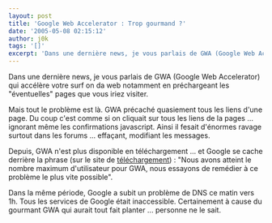 ```yaml
---
layout: post
title: 'Google Web Accelerator : Trop gourmand ?'
date: '2005-05-08 02:15:12'
author: j0k
tags: '[]'
excerpt: 'Dans une dernière news, je vous parlais de GWA (Google Web Accelerator) qui accélère votre surf on da web notamment en préchargeant les "éventuelles" pages que vous iriez visiter.   )   Mais tout le problème est là. GWA précaché quasiement tous les liens d''une page. Du coup c''est comme si on cliquait sur tous les liens de la pages ... ignorant même les      ...'
---
```


Dans une dernière news, je vous parlais de GWA (Google Web Accelerator) qui accélère votre surf on da web notamment en préchargeant les "éventuelles" pages que vous iriez visiter.

Mais tout le problème est là. GWA précaché quasiement tous les liens d'une page. Du coup c'est comme si on cliquait sur tous les liens de la pages ... ignorant même les confirmations javascript. Ainsi il fesait d'énormes ravage surtout dans les forums ... effaçant, modifiant les messages.

Depuis, GWA n'est plus disponible en téléchargement ... et Google se cache derrière la phrase (sur le site de [téléchargement](http://webaccelerator.google.com/)) : "Nous avons atteint le nombre maximum d'utilisateur pour GWA, nous essayons de remédier à ce problème le plus vite possible".

Dans la même période, Google a subit un problème de DNS ce matin vers 1h. Tous les services de Google était inaccessible. Certainement à cause du gourmant GWA qui aurait tout fait planter ... personne ne le sait.

